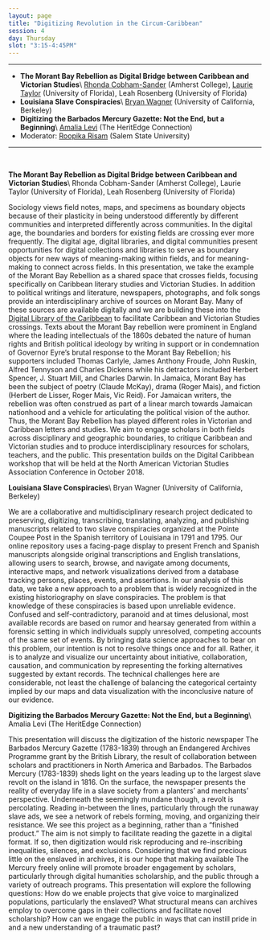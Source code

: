 ```yaml
---
layout: page
title: "Digitizing Revolution in the Circum-Caribbean"
session: 4
day: Thursday
slot: "3:15-4:45PM"
---
```


---

- **The Morant Bay Rebellion as Digital Bridge between Caribbean and Victorian Studies**\\
[Rhonda Cobham-Sander]({{site.baseurl}}/bios/index.html#rhonda-cobham-sander) (Amherst College), [Laurie Taylor]({{site.baseurl}}/bios/index.html#laurie-taylor) (University of Florida), Leah Rosenberg (University of Florida)
- **Louisiana Slave Conspiracies**\\
[Bryan Wagner]({{site.baseurl}}/bios/index.html#bryan-wagner) (University of California, Berkeley)
- **Digitizing the Barbados Mercury Gazette: Not the End, but a Beginning**\\
[Amalia Levi]({{site.baseurl}}/bios/index.html#amalia-levi) (The HeritEdge Connection)
- Moderator: [Roopika Risam]({{site.baseurl}}/bios/index.html#roopika-risam) (Salem State University)

---

<br>

**The Morant Bay Rebellion as Digital Bridge between Caribbean and Victorian Studies**\\
Rhonda Cobham-Sander (Amherst College), Laurie Taylor (University of Florida), Leah Rosenberg (University of Florida) 


Sociology views field notes, maps, and specimens as boundary objects because of their plasticity in being understood differently by different communities and interpreted differently across communities. In the digital age, the boundaries and borders for existing fields are crossing ever more frequently. The digital age, digital libraries, and digital communities present opportunities for digital collections and libraries to serve as boundary objects for new ways of meaning-making within fields, and for meaning-making to connect across fields. In this presentation, we take the example of the Morant Bay Rebellion as a shared space that crosses fields, focusing specifically on Caribbean literary studies and Victorian Studies.   In addition to political writings and literature, newspapers, photographs, and folk songs provide an interdisciplinary archive of sources on Morant Bay. Many of these sources are available digitally and we are building these into the [Digital Library of the Caribbean](www.dloc.com) to facilitate Caribbean and Victorian Studies crossings. Texts about the Morant Bay rebellion were prominent in England where the leading intellectuals of the 1860s debated the nature of human rights and British political ideology by writing in support or in condemnation of Governor Eyre’s brutal response to the Morant Bay Rebellion; his supporters included Thomas Carlyle, James Anthony Froude,  John Ruskin, Alfred Tennyson and Charles Dickens while his detractors included Herbert Spencer, J. Stuart Mill,  and Charles Darwin.  In Jamaica, Morant Bay has been the subject of poetry (Claude McKay), drama (Roger Mais), and fiction (Herbert de Lisser, Roger Mais, Vic Reid).  For Jamaican writers, the rebellion was often construed as part of a linear march towards Jamaican nationhood and a vehicle for articulating the political vision of the author. Thus, the Morant Bay Rebellion has played different roles in Victorian and Caribbean letters and studies. We aim to engage scholars in both fields across disciplinary and geographic boundaries, to critique Caribbean and Victorian studies and to produce interdisciplinary resources for scholars, teachers, and the public. This presentation builds on the Digital Caribbean workshop that will be held at the North American Victorian Studies Association Conference in October 2018.

**Louisiana Slave Conspiracies**\\
Bryan Wagner (University of California, Berkeley)

We are a collaborative and multidisciplinary research project dedicated to preserving, digitizing, transcribing, translating, analyzing, and publishing manuscripts related to two slave conspiracies organized at the Pointe Coupee Post in the Spanish territory of Louisiana in 1791 and 1795. Our online repository uses a facing-page display to present French and Spanish manuscripts alongside original transcriptions and English translations, allowing users to search, browse, and navigate among documents, interactive maps, and network visualizations derived from a database tracking persons, places, events, and assertions. In our analysis of this data, we take a new approach to a problem that is widely recognized in the existing historiography on slave conspiracies. The problem is that knowledge of these conspiracies is based upon unreliable evidence. Confused and self-contradictory, paranoid and at times delusional, most available records are based on rumor and hearsay generated from within a forensic setting in which individuals supply unresolved, competing accounts of the same set of events. By bringing data science approaches to bear on this problem, our intention is not to resolve things once and for all. Rather, it is to analyze and visualize our uncertainty about initiative, collaboration, causation, and communication by representing the forking alternatives suggested by extant records. The technical challenges here are considerable, not least the challenge of balancing the categorical certainty implied by our maps and data visualization with the inconclusive nature of our evidence.

**Digitizing the Barbados Mercury Gazette: Not the End, but a Beginning**\\
Amalia Levi (The HeritEdge Connection)

This presentation will discuss the digitization of the historic newspaper The Barbados Mercury Gazette (1783-1839) through an Endangered Archives Programme grant by the British Library, the result of collaboration between scholars and practitioners in North America and Barbados. The Barbados Mercury (1783-1839) sheds light on the years leading up to the largest slave revolt on the island in 1816. On the surface, the newspaper presents the reality of everyday life in a slave society from a planters’ and merchants’ perspective. Underneath the seemingly mundane though, a revolt is percolating. Reading in-between the lines, particularly through the runaway slave ads, we see a network of rebels forming, moving, and organizing their resistance. We see this project as a beginning, rather than a “finished product.” The aim is not simply to facilitate reading the gazette in a digital format. If so, then digitization would risk reproducing and re-inscribing inequalities, silences, and exclusions. Considering that we find precious little on the enslaved in archives, it is our hope that making available The Mercury freely online will promote broader engagement by scholars, particularly through digital humanities scholarship, and the public through a variety of outreach programs. This presentation will explore the following questions: How do we enable projects that give voice to marginalized populations, particularly the enslaved? What structural means can archives employ to overcome gaps in their collections and facilitate novel scholarship? How can we engage the public in ways that can instill pride in and a new understanding of a traumatic past?
